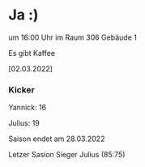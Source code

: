 
# Ja :)


um 16:00 Uhr im Raum 306 Gebäude 1

Es gibt Kaffee


<!---![image](https://user-images.githubusercontent.com/73311547/125851712-3934142d-7930-4613-8163-7ba796f7bffd.png)-->

[02.03.2022]


### Kicker

Yannick: 16

Julius:  19

Saison endet am 28.03.2022

Letzer Sasion Sieger Julius (85:75)
